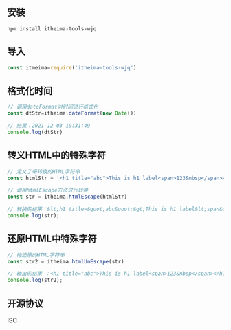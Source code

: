 ## 安装
```
npm install itheima-tools-wjq
```

## 导入
```js
const itmeima=require('itheima-tools-wjq')
```

## 格式化时间
```js
// 调用dateFormat对时间进行格式化
const dtStr=itheima.dateFormat(new Date())

// 结果：2021-12-03 10:31:49
console.log(dtStr)
```

## 转义HTML中的特殊字符
```js
// 定义了带转换的HTML字符串
const htmlStr = '<h1 title="abc">This is h1 label<span>123&nbsp</span></h1>'

// 调用htmlEscape方法进行转换
const str = itheima.htmlEscape(htmlStr)

// 转换的结果：&lt;h1 title=&quot;abc&quot;&gt;This is h1 label&lt;span&gt;123&amp;nbsp&lt;/span&gt;&lt;/h1&gt;
console.log(str);
```

## 还原HTML中特殊字符
```js
// 待还原的HTML字符串
const str2 = itheima.htmlUnEscape(str)

// 输出的结果 ：<h1 title="abc">This is h1 label<span>123&nbsp</span></h1>
console.log(str2);
```

## 开源协议
ISC